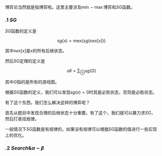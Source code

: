 博弈论当然就是指博弈啦。这里主要涉及$\min-\max$博弈和$SG$函数。

### $.1\ SG$

$SG$函数的定义是

$$sg(x)=\mathrm{mex}\{sg(nex[x])\}$$

其中$nex[x]$是$x$的所有后继状态。

然后$SG$定理的定义是

$$all=\sum_{\oplus}sg(G)$$

其中$G$指的是所有的游戏图。  

根据$SG$函数的定义，我们可以发现$sg(x)=0$时其是必败状态，否则是必胜状态。  

有了这个东西，我们怎么解决这样的博弈呢？  

首先从题目中发现合理的后继状态十分重要。有了这个，我们就可以暴力求$SG$，然后打表找规律。  

一般情况下$SG$函数是有规律的，如果没有规律可以根据$SG$函数的值进行一些实现上的优化。  

### $.2\ Search\&\alpha-\beta$  

